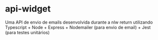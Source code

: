 # api-widget

Uma API de envio de emails desenvolvida durante a nlw return utilizando Typescript + Node + Express + Nodemailer (para envio de email) + Jest (para testes unitários)
